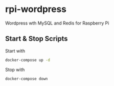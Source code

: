 # rpi-wordpress
Wordpress wth MySQL and Redis for Raspberry Pi

## Start & Stop Scripts
Start with
```sh
docker-compose up -d
```
Stop with
```sh
docker-compose down
```